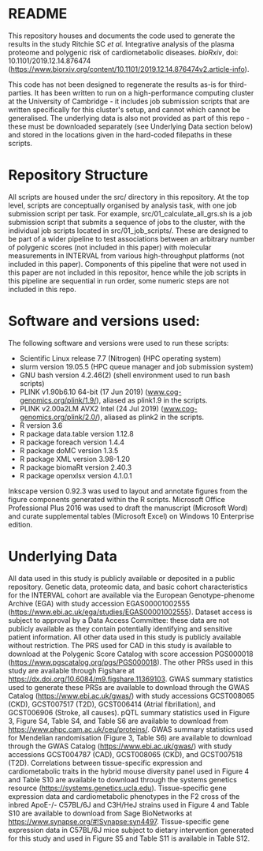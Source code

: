 # README

This repository houses and documents the code used to generate the results in the study Ritchie SC *et al.* Integrative analysis of the plasma proteome and polygenic risk of cardiometabolic diseases. *bioRxiv*, doi: 10.1101/2019.12.14.876474 (https://www.biorxiv.org/content/10.1101/2019.12.14.876474v2.article-info).

This code has not been designed to regenerate the results as-is for third-parties. It has been written to run on a high-performance computing cluster at the University of Cambridge - it includes job submission scripts that are written specifically for this cluster's setup, and cannot which cannot be generalised. The underlying data is also not provided as part of this repo - these must be downloaded separately (see Underlying Data section below) and stored in the locations given in the hard-coded filepaths in these scripts. 

# Repository Structure

All scripts are housed under the src/ directory in this repository. At the top level, scripts are conceptually organised by analysis task, with one job submission script per task. For example, src/01_calculate_all_grs.sh is a job submission script that submits a sequence of jobs to the cluster, with the individual job scripts located in src/01_job_scripts/. These are designed to be part of a wider pipeline to test associations between an arbitrary number of polygenic scores (not included in this paper) with molecular measurements in INTERVAL from various high-throughput platforms (not included in this paper). Components of this pipeline that were not used in this paper are not included in this repositor, hence while the job scripts in this pipeline are sequential in run order, some numeric steps are not included in this repo. 

# Software and versions used:

The following software and versions were used to run these scripts:

 - Scientific Linux release 7.7 (Nitrogen) (HPC operating system)
 - slurm version 19.05.5 (HPC queue manager and job submission system)
 - GNU bash version 4.2.46(2) (shell environment used to run bash scripts)
 - PLINK v1.90b6.10 64-bit (17 Jun 2019) (www.cog-genomics.org/plink/1.9/), aliased as plink1.9 in the scripts.
 - PLINK v2.00a2LM AVX2 Intel (24 Jul 2019) (www.cog-genomics.org/plink/2.0/), aliased as plink2 in the scripts.
 - R version 3.6
 - R package data.table version 1.12.8
 - R package foreach version 1.4.4
 - R package doMC version 1.3.5
 - R package XML version 3.98-1.20
 - R package biomaRt version 2.40.3
 - R package openxlsx version 4.1.0.1
 
Inkscape version 0.92.3 was used to layout and annotate figures from the figure components generated within the R scripts. Microsoft Office Professional Plus 2016 was used to draft the manuscript (Microsoft Word) and curate supplemental tables (Microsoft Excel) on Windows 10 Enterprise edition.

# Underlying Data

All data used in this study is publicly available or deposited in a public repository. Genetic data, proteomic data, and basic cohort characteristics for the INTERVAL cohort are available via the European Genotype-phenome Archive (EGA) with study accession EGAS00001002555 (https://www.ebi.ac.uk/ega/studies/EGAS00001002555). Dataset access is subject to approval by a Data Access Committee: these data are not publicly available as they contain potentially identifying and sensitive patient information. All other data used in this study is publicly available without restriction. The PRS used for CAD in this study is available to download at the Polygenic Score Catalog with score accession PGS000018 (https://www.pgscatalog.org/pgs/PGS000018). The other PRSs used in this study are available through Figshare at https://dx.doi.org/10.6084/m9.figshare.11369103. GWAS summary statistics used to generate these PRSs are available to download through the GWAS Catalog (https://www.ebi.ac.uk/gwas/) with study accessions GCST008065 (CKD), GCST007517 (T2D), GCST006414 (Atrial fibrillation), and GCST006906 (Stroke, all causes). pQTL summary statistics used in Figure 3, Figure S4, Table S4, and Table S6 are available to download from https://www.phpc.cam.ac.uk/ceu/proteins/. GWAS summary statistics used for Mendelian randomisation (Figure 3, Table S6) are available to download through the GWAS Catalog (https://www.ebi.ac.uk/gwas/) with study accessions GCST004787 (CAD), GCST008065 (CKD), and GCST007518 (T2D). Correlations between tissue-specific expression and cardiometabolic traits in the hybrid mouse diversity panel used in Figure 4 and Table S10 are available to download through the systems genetics resource (https://systems.genetics.ucla.edu). Tissue-specific gene expression data and cardiometabolic phenotypes in the F2 cross of the inbred ApoE-/- C57BL/6J and C3H/HeJ strains used in Figure 4 and Table S10 are available to download from Sage BioNetworks at https://www.synapse.org/#!Synapse:syn4497. Tissue-specific gene expression data in C57BL/6J mice subject to dietary intervention generated for this study and used in Figure S5 and Table S11 is available in Table S12.
